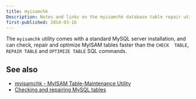 ```yaml
---
title: myisamchk
Description: Notes and links on the myisamchk database table repair utility
first-published: 2014-03-16
---
```


The `myisamchk` utility comes with a standard MySQL server installation, 
and can check, repair and optimize MyISAM tables faster than the `CHECK 
TABLE`, `REPAIR TABLE` and `OPTIMIZE TABLE` SQL commands.

See also
--------

*   [myisamchk - MyISAM Table-Maintenance Utility](http://dev.mysql.com/doc/refman/5.0/en/myisamchk.html)
*   [Checking and repairing MySQL tables](http://www.techrepublic.com/article/checking-and-repairing-mysql-tables/)
